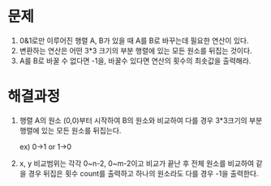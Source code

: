 # 문제

1. 0&1로만 이루어진 행렬 A, B가 있을 때 A를 B로 바꾸는데 필요한 연산이 있다.
2. 변환하는 연산은 어떤 3*3 크기의 부분 행렬에 있는 모든 원소를 뒤집는 것이다.
3. A를 B로 바꿀 수 없다면 -1을,  바꿀수 있다면 연산의 횟수의 최솟값을 출력해라.



# 해결과정

1. 행렬 A의 원소 (0,0)부터 시작하여 B의 원소와 비교하여 다를 경우 3*3크기의 부분 행렬에 있는 모든 원소를 뒤집는다. 

   ex) 0->1 or 1->0

2. x, y 비교범위는 각각 0~n-2, 0~m-2이고 비교가 끝난 후 전체 원소를 비교하여 같을 경우 뒤집은 횟수 count를 출력하고 하나의 원소라도 다를 경우 -1을 출력한다. 